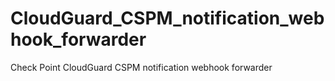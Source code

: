 # CloudGuard_CSPM_notification_webhook_forwarder
 Check Point CloudGuard CSPM notification webhook forwarder
